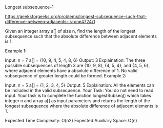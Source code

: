 Longest subsequence-1

https://geeksforgeeks.org/problems/longest-subsequence-such-that-difference-between-adjacents-is-one4724/1

Given an integer array a[] of size n, find the length of the longest subsequence such that the absolute difference between adjacent elements is 1.

Example 1:

Input:
n = 7
a[] = {10, 9, 4, 5, 4, 8, 6}
Output: 
3
Explaination: 
The three possible subsequences of length 3 are {10, 9, 8}, {4, 5, 4}, and {4, 5, 6}, where adjacent elements have a absolute difference of 1. No valid subsequence of greater length could be formed.
Example 2:

Input: 
n = 5
a[] = {1, 2, 3, 4, 5}
Output: 
5
Explaination: 
All the elements can be included in the valid subsequence.
Your Task:
You do not need to read input. Your task is to complete the function longestSubseq() which takes integer n and array a[] as input parameters and returns the length of the longest subsequence where the absolute difference of adjacent elements is 1.

Expected Time Complexity: O(n2)
Expected Auxiliary Space: O(n)

